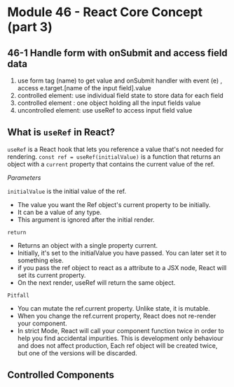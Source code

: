 # Module 46 - React Core Concept (part 3)

## 46-1 Handle form with onSubmit and access field data

1. use form tag (name) to get value and onSubmit handler with event (e) , access e.target.[name of the input field].value
2. controlled element: use individual field state to store data for each field
3. controlled element : one object holding all the input fields value
4. uncontrolled element: use useRef to access input field value

## What is `useRef` in React?

`useRef` is a React hook that lets you reference a value that's not needed for rendering.
`const ref = useRef(initialValue)` is a function that returns an object with a `current` property that contains the current value of the ref.

_Parameters_

`initialValue` is the initial value of the ref.

- The value you want the Ref object's current property to be initially.
- It can be a value of any type.
- This argument is ignored after the initial render.

`return`

- Returns an object with a single property current.
- Initially, it's set to the initialValue you have passed. You can later set it to something else.
- if you pass the ref object to react as a attribute to a JSX node, React will set its current property.
- On the next render, useRef will return the same object.

`Pitfall`

- You can mutate the ref.current property. Unlike state, it is mutable.
- When you change the ref.current property, React does not re-render your component.
- In strict Mode, React will call your component function twice in order to help you find accidental impurities. This is development only behaviour and does not affect production, Each ref object will be created twice, but one of the versions will be discarded.

## Controlled Components
